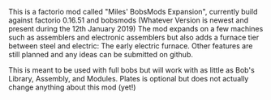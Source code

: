 This is a factorio mod called "Miles' BobsMods Expansion", currently build against factorio 0.16.51 and bobsmods (Whatever Version is newest and present during the 12th January 2019) The mod expands on a few machines such as assemblers and electronic assemblers but also adds a furnace tier between steel and electric: The early electric furnace. Other features are still planned and any ideas can be submitted on github.

This is meant to be used with full bobs but will work with as little as Bob's Library, Assembly, and Modules. Plates is optional but does not actually change anything about this mod (yet!)
